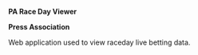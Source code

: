 **PA Race Day Viewer**

**Press Association**

Web application used to view raceday live betting data.
